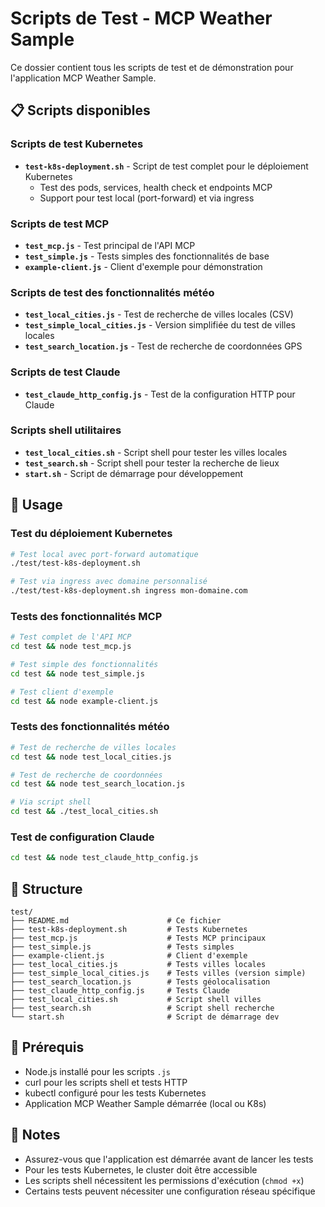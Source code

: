 # Scripts de Test - MCP Weather Sample

Ce dossier contient tous les scripts de test et de démonstration pour l'application MCP Weather Sample.

## 📋 Scripts disponibles

### Scripts de test Kubernetes
- **`test-k8s-deployment.sh`** - Script de test complet pour le déploiement Kubernetes
  - Test des pods, services, health check et endpoints MCP
  - Support pour test local (port-forward) et via ingress

### Scripts de test MCP
- **`test_mcp.js`** - Test principal de l'API MCP
- **`test_simple.js`** - Tests simples des fonctionnalités de base
- **`example-client.js`** - Client d'exemple pour démonstration

### Scripts de test des fonctionnalités météo
- **`test_local_cities.js`** - Test de recherche de villes locales (CSV)
- **`test_simple_local_cities.js`** - Version simplifiée du test de villes locales
- **`test_search_location.js`** - Test de recherche de coordonnées GPS

### Scripts de test Claude
- **`test_claude_http_config.js`** - Test de la configuration HTTP pour Claude

### Scripts shell utilitaires
- **`test_local_cities.sh`** - Script shell pour tester les villes locales
- **`test_search.sh`** - Script shell pour tester la recherche de lieux
- **`start.sh`** - Script de démarrage pour développement

## 🚀 Usage

### Test du déploiement Kubernetes
```bash
# Test local avec port-forward automatique
./test/test-k8s-deployment.sh

# Test via ingress avec domaine personnalisé
./test/test-k8s-deployment.sh ingress mon-domaine.com
```

### Tests des fonctionnalités MCP
```bash
# Test complet de l'API MCP
cd test && node test_mcp.js

# Test simple des fonctionnalités
cd test && node test_simple.js

# Test client d'exemple
cd test && node example-client.js
```

### Tests des fonctionnalités météo
```bash
# Test de recherche de villes locales
cd test && node test_local_cities.js

# Test de recherche de coordonnées
cd test && node test_search_location.js

# Via script shell
cd test && ./test_local_cities.sh
```

### Test de configuration Claude
```bash
cd test && node test_claude_http_config.js
```

## 📁 Structure

```
test/
├── README.md                      # Ce fichier
├── test-k8s-deployment.sh         # Tests Kubernetes
├── test_mcp.js                    # Tests MCP principaux
├── test_simple.js                 # Tests simples
├── example-client.js              # Client d'exemple
├── test_local_cities.js           # Tests villes locales
├── test_simple_local_cities.js    # Tests villes (version simple)
├── test_search_location.js        # Tests géolocalisation
├── test_claude_http_config.js     # Tests Claude
├── test_local_cities.sh           # Script shell villes
├── test_search.sh                 # Script shell recherche
└── start.sh                       # Script de démarrage dev
```

## 🔧 Prérequis

- Node.js installé pour les scripts `.js`
- curl pour les scripts shell et tests HTTP
- kubectl configuré pour les tests Kubernetes
- Application MCP Weather Sample démarrée (local ou K8s)

## 📝 Notes

- Assurez-vous que l'application est démarrée avant de lancer les tests
- Pour les tests Kubernetes, le cluster doit être accessible
- Les scripts shell nécessitent les permissions d'exécution (`chmod +x`)
- Certains tests peuvent nécessiter une configuration réseau spécifique